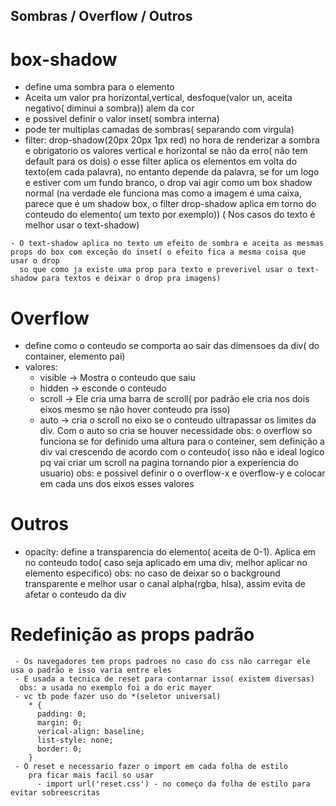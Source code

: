 ## Sombras / Overflow / Outros

 # box-shadow
   - define uma sombra para o elemento
   - Aceita um valor pra horizontal,vertical, desfoque(valor un, aceita negativo( diminui a sombra)) alem da cor
   - e possivel definir o valor inset( sombra interna)
   - pode ter multiplas camadas de sombras( separando com virgula)
   - filter: drop-shadow(20px 20px 1px red)
     no hora de renderizar a sombra e obrigatorio os valores vertical e horizontal se não da erro( não tem default para os dois)
     o esse filter aplica os elementos em volta do texto(em cada palavra), no entanto depende da palavra, se for um logo e estiver
     com um fundo branco, o drop vai agir como um box shadow normal (na verdade ele funciona mas como a imagem é uma caixa, parece que
     é um shadow box, o filter drop-shadow aplica em torno do conteudo do elemento( um texto por exemplo))
     ( Nos casos do texto é melhor usar o text-shadow)

    - O text-shadow aplica no texto um efeito de sombra e aceita as mesmas props do box com exceção do inset( o efeito fica a mesma coisa que usar o drop
      so que como ja existe uma prop para texto e preverivel usar o text-shadow para textos e deixar o drop pra imagens)


 # Overflow
   - define  como o conteudo se comporta ao sair das dimensoes da div( do container, elemento pai)
   - valores:
     - visible -> Mostra o conteudo que saiu
     - hidden -> esconde o conteudo
     - scroll -> Ele cria uma barra de scroll( por padrão ele cria nos dois eixos mesmo se não hover conteudo pra isso)
     - auto -> cria o scroll no eixo se o conteudo ultrapassar os limites da div. Com o auto so cria se houver necessidade
       obs: o overflow so funciona se for definido uma altura para o conteiner, sem definição a div vai crescendo de acordo com o conteudo( isso não e ideal logico pq vai criar um scroll na pagina tornando pior a experiencia do usuario)
       obs:  e possivel definir o o overflow-x e overflow-y e colocar em cada uns dos eixos esses valores


 # Outros
   - opacity: define a transparencia do elemento( aceita de 0-1). Aplica em no conteudo todo( caso seja aplicado em uma div, melhor aplicar no elemento       especifico)
    obs: no caso de deixar so o background transparente e melhor usar o canal alpha(rgba, hlsa), assim evita de afetar o conteudo da div

   # Redefinição as props padrão
     - Os navegadores tem props padroes no caso do css não carregar ele usa o padrão e isso varia entre eles
     - E usada a tecnica de reset para contarnar isso( existem diversas)
      obs: a usada no exemplo foi a do eric mayer
     - vc tb pode fazer uso do *(seletor universal)
        * {
          padding: 0;
          margin: 0;
          verical-align: baseline;
          list-style: none;
          border: 0;
        }
     - O reset e necessario fazer o import em cada folha de estilo
        pra ficar mais facil so usar
          - import url('reset.css') - no começo da folha de estilo para evitar sobreescritas
     
